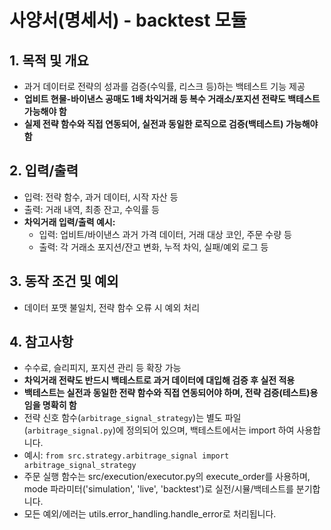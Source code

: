 # 사양서(명세서) - backtest 모듈

## 1. 목적 및 개요
- 과거 데이터로 전략의 성과를 검증(수익률, 리스크 등)하는 백테스트 기능 제공
- **업비트 현물-바이낸스 공매도 1배 차익거래 등 복수 거래소/포지션 전략도 백테스트 가능해야 함**
- **실제 전략 함수와 직접 연동되어, 실전과 동일한 로직으로 검증(백테스트) 가능해야 함**

## 2. 입력/출력
- 입력: 전략 함수, 과거 데이터, 시작 자산 등
- 출력: 거래 내역, 최종 잔고, 수익률 등
- **차익거래 입력/출력 예시:**
    - 입력: 업비트/바이낸스 과거 가격 데이터, 거래 대상 코인, 주문 수량 등
    - 출력: 각 거래소 포지션/잔고 변화, 누적 차익, 실패/예외 로그 등

## 3. 동작 조건 및 예외
- 데이터 포맷 불일치, 전략 함수 오류 시 예외 처리

## 4. 참고사항
- 수수료, 슬리피지, 포지션 관리 등 확장 가능
- **차익거래 전략도 반드시 백테스트로 과거 데이터에 대입해 검증 후 실전 적용**
- **백테스트는 실전과 동일한 전략 함수와 직접 연동되어야 하며, 전략 검증(테스트)용임을 명확히 함**
- 전략 신호 함수(`arbitrage_signal_strategy`)는 별도 파일(`arbitrage_signal.py`)에 정의되어 있으며, 백테스트에서는 import 하여 사용합니다.
- 예시: `from src.strategy.arbitrage_signal import arbitrage_signal_strategy`
- 주문 실행 함수는 src/execution/executor.py의 execute_order를 사용하며, mode 파라미터('simulation', 'live', 'backtest')로 실전/시뮬/백테스트를 분기합니다.
- 모든 예외/에러는 utils.error_handling.handle_error로 처리됩니다. 